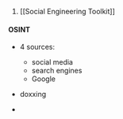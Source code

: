 1. [[Social Engineering Toolkit]]

#### OSINT
- 4 sources:
	- social media
	- search engines
	- Google


- doxxing
- 